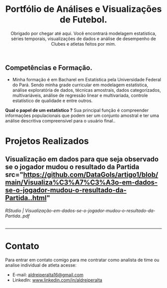 <header>

<!--
  <<< Author notes: Course header >>>
  Include a 1280×640 image, course title in sentence case, and a concise description in emphasis.
  In your repository settings: enable template repository, add your 1280×640 social image, auto delete head branches.
  Add your open source license, GitHub uses MIT license.
-->

# Portfólio de Análises e Visualizações de Futebol.
Obrigado por chegar até aqui. Você encontrará modelagem estatística, séries temporais, visualizações de dados e análise de desempenho de Clubes e atletas feitos por mim.
</header>

<!--
  <<< Author notes: Step 1 >>>
  Choose 3-5 steps for your course.
  The first step is always the hardest, so pick something easy!
  Link to docs.github.com for further explanations.
  Encourage users to open new tabs for steps!
-->

## Competências e Formação.
- Minha formação é em Bacharel em Estatística pela Universidade Federal do Pará. Sendo minha grade curricular em modelagem estatística, análise exploratória de dados, técnicas amostrais, dados categorizados, multivariáveis, análise de regressão linear e multivariada, controle estatístico de qualidade e entre outros.

**Qual o papel de um estatístico ?** Sua principal função é compreender informações populacionais que podem ser um conjunto amostral e ter uma análise descritiva compreensível para o usuário final..

# Projetos Realizados

## Visualização em dados para que seja observado se o jogador mudou o resultado da Partida src="https://github.com/DataGols/artigo1/blob/main/Visualiza%C3%A7%C3%A3o-em-dados-se-o-jogador-mudou-o-resultado-da-Partida..html"

###### RStudio | Visualização-em-dados-se-o-jogador-mudou-o-resultado-da-Partida..pdf 

<footer>

<!--
  <<< Author notes: Footer >>>
  Add a link to get support, GitHub status page, code of conduct, license link.
-->

---
# Contato
Para entrar em contato comigo para me contratar como analista de time ou analise individual de atleta  acesse:
- E-mail: aldreiperalta16@gmail.com
- Linkedln: www.linkedin.com/in/aldreiperalta


</footer>
